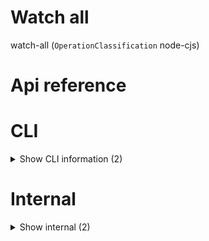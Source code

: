 # Watch all

watch-all (`OperationClassification` node-cjs)



# Api reference

# CLI

<details><summary>Show CLI information (2)</summary>
    
  # watchAllCli()

Runs `watchAll`.


| Input      |    |    |
| ---------- | -- | -- |
| - | | |
| **Output** |    |    |



## 📄 watchAllCli (unexported const)

Runs `watchAll`.
  </details>

# Internal

<details><summary>Show internal (2)</summary>
    
  # watchAll()

👁 👁 Finds all watchers within typerepo and ensures they all start watching their watch


| Input      |    |    |
| ---------- | -- | -- |
| config (optional) | { customIgnored?: string[], <br /> } |  |
| **Output** |    |    |



## 📄 watchAll (exported const)

👁 👁 Finds all watchers within typerepo and ensures they all start watching their watch
  </details>

